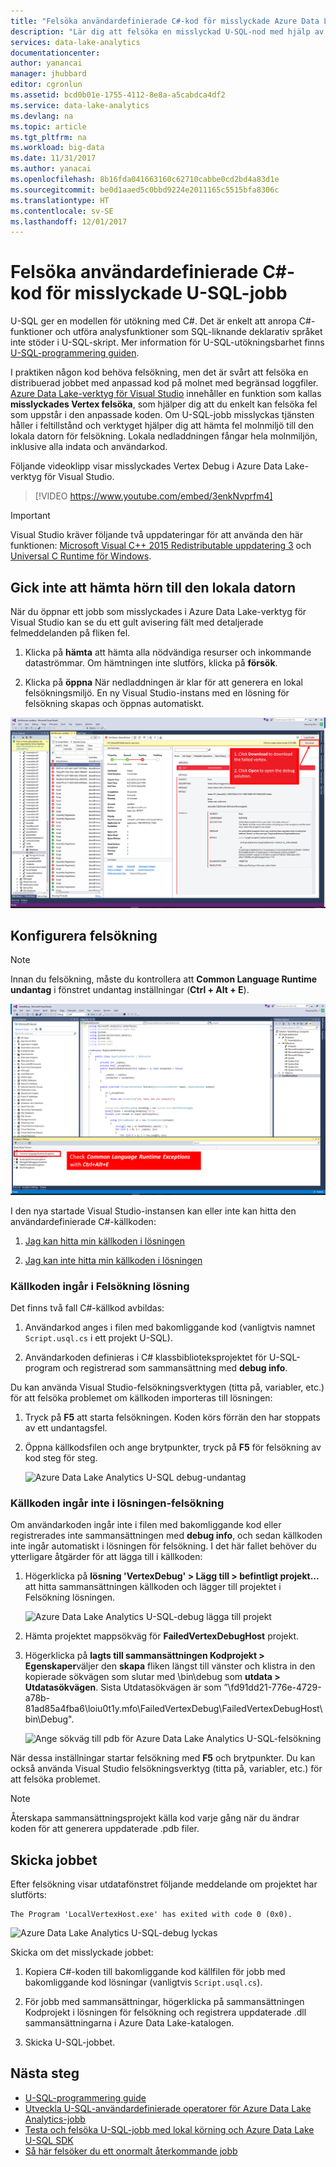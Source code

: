 ```yaml
---
title: "Felsöka användardefinierade C#-kod för misslyckade Azure Data Lake U-SQL-jobb | Microsoft Docs"
description: "Lär dig att felsöka en misslyckad U-SQL-nod med hjälp av Azure Data Lake-verktyg för Visual Studio."
services: data-lake-analytics
documentationcenter: 
author: yanancai
manager: jhubbard
editor: cgronlun
ms.assetid: bcd0b01e-1755-4112-8e8a-a5cabdca4df2
ms.service: data-lake-analytics
ms.devlang: na
ms.topic: article
ms.tgt_pltfrm: na
ms.workload: big-data
ms.date: 11/31/2017
ms.author: yanacai
ms.openlocfilehash: 8b16fda041663160c62710cabbe0cd2bd4a83d1e
ms.sourcegitcommit: be0d1aaed5c0bbd9224e2011165c5515bfa8306c
ms.translationtype: HT
ms.contentlocale: sv-SE
ms.lasthandoff: 12/01/2017
---
```

# <a name="debug-user-defined-c-code-for-failed-u-sql-jobs"></a>Felsöka användardefinierade C#-kod för misslyckade U-SQL-jobb

U-SQL ger en modellen för utökning med C#. Det är enkelt att anropa C#-funktioner och utföra analysfunktioner som SQL-liknande deklarativ språket inte stöder i U-SQL-skript. Mer information för U-SQL-utökningsbarhet finns [U-SQL-programmering guiden](https://docs.microsoft.com/en-us/azure/data-lake-analytics/data-lake-analytics-u-sql-programmability-guide#use-user-defined-functions-udf). 

I praktiken någon kod behöva felsökning, men det är svårt att felsöka en distribuerad jobbet med anpassad kod på molnet med begränsad loggfiler. [Azure Data Lake-verktyg för Visual Studio](http://aka.ms/adltoolsvs) innehåller en funktion som kallas **misslyckades Vertex felsöka**, som hjälper dig att du enkelt kan felsöka fel som uppstår i den anpassade koden. Om U-SQL-jobb misslyckas tjänsten håller i feltillstånd och verktyget hjälper dig att hämta fel molnmiljö till den lokala datorn för felsökning. Lokala nedladdningen fångar hela molnmiljön, inklusive alla indata och användarkod.

Följande videoklipp visar misslyckades Vertex Debug i Azure Data Lake-verktyg för Visual Studio.

> [!VIDEO https://www.youtube.com/embed/3enkNvprfm4]
>

> [!IMPORTANT]
> Visual Studio kräver följande två uppdateringar för att använda den här funktionen: [Microsoft Visual C++ 2015 Redistributable uppdatering 3](https://www.microsoft.com/en-us/download/details.aspx?id=53840) och [Universal C Runtime för Windows](https://www.microsoft.com/download/details.aspx?id=50410).
>

## <a name="download-failed-vertex-to-local-machine"></a>Gick inte att hämta hörn till den lokala datorn

När du öppnar ett jobb som misslyckades i Azure Data Lake-verktyg för Visual Studio kan se du ett gult avisering fält med detaljerade felmeddelanden på fliken fel.

1. Klicka på **hämta** att hämta alla nödvändiga resurser och inkommande dataströmmar. Om hämtningen inte slutförs, klicka på **försök**.

2. Klicka på **öppna** När nedladdningen är klar för att generera en lokal felsökningsmiljö. En ny Visual Studio-instans med en lösning för felsökning skapas och öppnas automatiskt.

![Azure Data Lake Analytics U-SQL felsökning i visual studio download vertex](./media/data-lake-analytics-debug-u-sql-jobs/data-lake-analytics-download-vertex.png)

## <a name="configure-the-debugging-environment"></a>Konfigurera felsökning

> [!NOTE]
> Innan du felsökning, måste du kontrollera att **Common Language Runtime undantag** i fönstret undantag inställningar (**Ctrl + Alt + E**).

![Azure Data Lake Analytics U-SQL felsökning i visual studio-inställning](./media/data-lake-analytics-debug-u-sql-jobs/data-lake-analytics-clr-exception-setting.png)

I den nya startade Visual Studio-instansen kan eller inte kan hitta den användardefinierade C#-källkoden:

1. [Jag kan hitta min källkoden i lösningen](#source-code-is-included-in-debugging-solution)

2. [Jag kan inte hitta min källkoden i lösningen](#source-code-is-not-included-in-debugging-solution)

### <a name="source-code-is-included-in-debugging-solution"></a>Källkoden ingår i Felsökning lösning

Det finns två fall C#-källkod avbildas:

1. Användarkod anges i filen med bakomliggande kod (vanligtvis namnet `Script.usql.cs` i ett projekt U-SQL).

2. Användarkoden definieras i C# klassbiblioteksprojektet för U-SQL-program och registrerad som sammansättning med **debug info**.

Du kan använda Visual Studio-felsökningsverktygen (titta på, variabler, etc.) för att felsöka problemet om källkoden importeras till lösningen:

1. Tryck på **F5** att starta felsökningen. Koden körs förrän den har stoppats av ett undantagsfel.

2. Öppna källkodsfilen och ange brytpunkter, tryck på **F5** för felsökning av kod steg för steg.

    ![Azure Data Lake Analytics U-SQL debug-undantag](./media/data-lake-analytics-debug-u-sql-jobs/data-lake-analytics-debug-exception.png)

### <a name="source-code-is-not-included-in-debugging-solution"></a>Källkoden ingår inte i lösningen-felsökning

Om användarkoden ingår inte i filen med bakomliggande kod eller registrerades inte sammansättningen med **debug info**, och sedan källkoden inte ingår automatiskt i lösningen för felsökning. I det här fallet behöver du ytterligare åtgärder för att lägga till i källkoden:

1. Högerklicka på **lösning 'VertexDebug' > Lägg till > befintligt projekt...**  att hitta sammansättningen källkoden och lägger till projektet i Felsökning lösningen.

    ![Azure Data Lake Analytics U-SQL-debug lägga till projekt](./media/data-lake-analytics-debug-u-sql-jobs/data-lake-analytics-add-project-to-debug-solution.png)

2. Hämta projektet mappsökväg för **FailedVertexDebugHost** projekt. 

3. Högerklicka på **lagts till sammansättningen Kodprojekt > Egenskaper**väljer den **skapa** fliken längst till vänster och klistra in den kopierade sökvägen som slutar med \bin\debug som **utdata > Utdatasökvägen**. Sista Utdatasökvägen är som ”<DataLakeTemp path>\fd91dd21-776e-4729-a78b-81ad85a4fba6\loiu0t1y.mfo\FailedVertexDebug\FailedVertexDebugHost\bin\Debug\".

    ![Ange sökväg till pdb för Azure Data Lake Analytics U-SQL-felsökning](./media/data-lake-analytics-debug-u-sql-jobs/data-lake-analytics-set-pdb-path.png)

När dessa inställningar startar felsökning med **F5** och brytpunkter. Du kan också använda Visual Studio felsökningsverktyg (titta på, variabler, etc.) för att felsöka problemet.

> [!NOTE]
> Återskapa sammansättningsprojekt källa kod varje gång när du ändrar koden för att generera uppdaterade .pdb filer.

## <a name="resubmit-the-job"></a>Skicka jobbet

Efter felsökning visar utdatafönstret följande meddelande om projektet har slutförts:

    The Program 'LocalVertexHost.exe' has exited with code 0 (0x0).

![Azure Data Lake Analytics U-SQL-debug lyckas](./media/data-lake-analytics-debug-u-sql-jobs/data-lake-analytics-debug-succeed.png)

Skicka om det misslyckade jobbet:

1. Kopiera C#-koden till bakomliggande kod källfilen för jobb med bakomliggande kod lösningar (vanligtvis `Script.usql.cs`).

2. För jobb med sammansättningar, högerklicka på sammansättningen Kodprojekt i lösningen för felsökning och registrera uppdaterade .dll sammansättningarna i Azure Data Lake-katalogen.

3. Skicka U-SQL-jobbet.

## <a name="next-steps"></a>Nästa steg

- [U-SQL-programmering guide](data-lake-analytics-u-sql-programmability-guide.md)
- [Utveckla U-SQL-användardefinierade operatorer för Azure Data Lake Analytics-jobb](data-lake-analytics-u-sql-develop-user-defined-operators.md)
- [Testa och felsöka U-SQL-jobb med lokal körning och Azure Data Lake U-SQL SDK](data-lake-analytics-data-lake-tools-local-run.md)
- [Så här felsöker du ett onormalt återkommande jobb](data-lake-analytics-data-lake-tools-debug-recurring-job.md)
